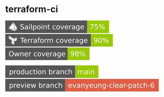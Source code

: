 # terraform-ci

![Sailpoint coverage](https://raw.githubusercontent.com/evanyeung-clear/terraform-ci/refs/heads/badges/badges/sailpoint-cov.svg)
![Terraform coverage](https://raw.githubusercontent.com/evanyeung-clear/terraform-ci/refs/heads/badges/badges/terraform-cov.svg)
![Owner Coverage](https://raw.githubusercontent.com/evanyeung-clear/terraform-ci/refs/heads/badges/badges/owner-cov.svg)

[![Latest production deploy](https://raw.githubusercontent.com/evanyeung-clear/terraform-ci/refs/heads/badges/badges/latest-production-branch.svg)](https://github.com/evanyeung-clear/terraform-ci/releases/tag/deploy-production) 
[![Latest preview deploy](https://raw.githubusercontent.com/evanyeung-clear/terraform-ci/refs/heads/badges/badges/latest-preview-branch.svg)](https://github.com/evanyeung-clear/terraform-ci/releases/tag/deploy-preview)
